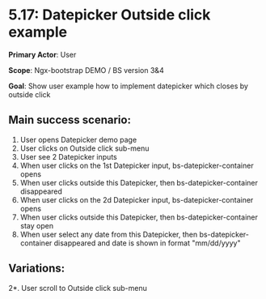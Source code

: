 5.17: Datepicker Outside click example
==========================================
**Primary Actor**: User

**Scope**: Ngx-bootstrap DEMO / BS version 3&4

**Goal**: Show user example how to implement datepicker which closes by outside click

Main success scenario:
----------------------
1. User opens Datepicker demo page
2. User clicks on Outside click sub-menu
3. User see 2 Datepicker inputs
4. When user clicks on the 1st Datepicker input, bs-datepicker-container opens
5. When user clicks outside this Datepicker, then bs-datepicker-container disappeared
6. When user clicks on the 2d Datepicker input, bs-datepicker-container opens
7. When user clicks outside this Datepicker, then bs-datepicker-container stay open
8. When user select any date from this Datepicker, then bs-datepicker-container disappeared and date is shown in format "mm/dd/yyyy"

Variations:
-----------
2*. User scroll to Outside click sub-menu
